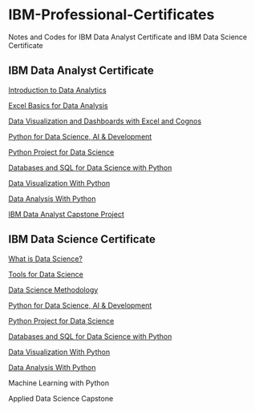# IBM-Professional-Certificates

Notes and Codes for IBM Data Analyst Certificate and IBM Data Science Certificate

## IBM Data Analyst Certificate

[Introduction to Data Analytics](https://blog.zhuangzhihao.top/Introduction-to-Data-Analytics/)

[Excel Basics for Data Analysis](https://blog.zhuangzhihao.top/Excel-Basics-%20for-Data-Analysis/)

[Data Visualization and Dashboards with Excel and Cognos](https://blog.zhuangzhihao.top/Data-Visualization-and-Dashboards/)

[Python for Data Science, AI & Development](https://blog.zhuangzhihao.top/Python-for-Data-Science/)

[Python Project for Data Science](https://blog.zhuangzhihao.top/Python-Project-for-Data-Science/)

[Databases and SQL for Data Science with Python](https://blog.zhuangzhihao.top/Databases-and-SQL-for-Data-Science/)

[Data Visualization With Python](https://blog.zhuangzhihao.top/Data-Visualization-with-Python/)

[Data Analysis With Python](https://blog.zhuangzhihao.top/Data-Analysis-with-Python/)

[IBM Data Analyst Capstone Project](https://blog.zhuangzhihao.top/IBM-Data-Analyst-Capstone-Project/)

## IBM Data Science Certificate

[What is Data Science?](https://blog.zhuangzhihao.top/What-is-Data-Science/)

[Tools for Data Science](https://blog.zhuangzhihao.top/Tools-for-Data-Science/)

[Data Science Methodology](https://blog.zhuangzhihao.top/Data-Science-Methodology/)

[Python for Data Science, AI & Development](https://blog.zhuangzhihao.top/Python-for-Data-Science/)

[Python Project for Data Science](https://blog.zhuangzhihao.top/Python-Project-for-Data-Science/)

[Databases and SQL for Data Science with Python](https://blog.zhuangzhihao.top/Databases-and-SQL-for-Data-Science/)

[Data Visualization With Python](https://blog.zhuangzhihao.top/Data-Visualization-with-Python/)

[Data Analysis With Python](https://blog.zhuangzhihao.top/Data-Analysis-with-Python/)

Machine Learning with Python

Applied Data Science Capstone

